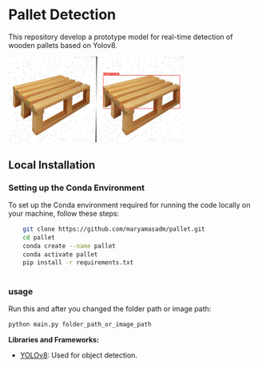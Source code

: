 # Pallet Detection

This repository develop a prototype model for real-time detection of wooden pallets based on Yolov8.


<img src="/image.png" alt="wooden pallet" width="70%">



## Local Installation

### Setting up the Conda Environment

To set up the Conda environment required for running the code locally on your machine, follow these steps:

```bash
    git clone https://github.com/maryamasadm/pallet.git
    cd pallet
    conda create --name pallet
    conda activate pallet
    pip install -r requirements.txt
   
```
### usage

Run this and after you changed the folder path or image path:

```bash
python main.py folder_path_or_image_path

```


**Libraries and Frameworks:**

- [YOLOv8](https://docs.ultralytics.com/): Used for object detection.


